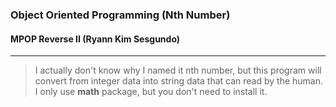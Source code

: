 ### Object Oriented Programming (Nth Number)
#### MPOP Reverse II (Ryann Kim Sesgundo)
---
> I actually don't know why I named it nth number, but this program will convert from integer data into string data that can read by the human. I only use **math** package, but you don't need to install it.